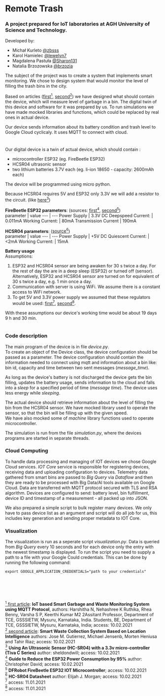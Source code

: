 # Remote Trash

### A project prepared for IoT laboratories at AGH University of Science and Technology.  
  

Developed by:  
 - Michał Kurleto [@zbsss](https://github.com/zbsss)
 - Karol Hamielec [@lewelyn7](https://github.com/lewelyn7)
 - Magdalena Pastuła [@Sharon131](https://github.com/Sharon131)
 - Natalia Brzozowska [@brzozia](https://github.com/brzozia)


The subject of the project was to create a system that implements smart monitoring.
We chose to design system that would monitor the level of filling the trash bins in the city.  

Based on articles ([first<sup>1</sup>](https://www.ijert.org/research/iot-based-smart-garbage-and-waste-monitoring-system-using-mqtt-protocol-IJERTCONV6IS13133.pdf), [second<sup>2</sup>](https://www.researchgate.net/publication/282738798_Smart_Waste_Collection_System_Based_on_Location_Intelligence)) we have designed what should contain the device, which will measure level of garbage in a bin. The digital twin of this device and software for it was prepared by us. 
To run simulations we have made mocked libraries and functions, which could be replaced by real ones in actual device.  

Our device sends information about its battery condition and trash level to Google Cloud cyclicaly. It uses MQTT to connect with cloud.  
   
   #

Our digital device is a twin of actual device, which should contain :  
- microcontroller ESP32 (eg. FireBeetle ESP32)
- HCSR04 ultrasonic sensor
- two lithium batteries 3.7V each (eg. li-ion 18650 - capacity: 2600mAh each)

The device will be programmed using micro python.

Because HCSR04 requires 5V and ESP32 only 3.3V we will add a resistor to the circuit. (like [here<sup>3</sup>](https://sheldondwill.wordpress.com/2014/02/04/using-an-ultrasonic-sensor-hc-sr04-with-a-3-3v-micro-controller-tiva-c-series/))

**FireBeetle ESP32 parameters**: (sources: [first<sup>4</sup>](https://diyi0t.com/reduce-the-esp32-power-consumption/), [second<sup>5</sup>](https://eu.mouser.com/new/dfrobot/dfrobot-firebeetle/))  
parameter | value
--- | ---
Power Supply | 3.3V DC 
Deepspeed Current: | 0.011mA
Working Current: | 80mA
Transmission Current | 190mA
<br>


**HCSR04 parameters**: ([source<sup>6</sup>](https://datasheet4u.com/datasheet-pdf/ETC/HC-SR04/pdf.php?id=1380136))  
parameter | value
--- | ---
Power Supply | +5V DC 
Quiescent Current: | <2mA
Working Current: | 15mA
<br>

**Battery usage**   
Assumptions:
1. ESP32 and HCSR04 sensor are being awaken for 30 s twice a day. For the rest of day the are in a deep sleep (ESP32) or turned off (sensor). Alternatively, ESP32 and HCSR04 sensor are turned on for equivalent of 30 s twice a day, e.g. 1 min once a day.
2. Communication with server is using WiFi. We assume there is a constant access to WiFi network.
3. To get 5V and 3.3V power supply we assumed that these regulators would be used: [first<sup>7</sup>](https://pl.mouser.com/ProductDetail/Microchip-Technology/TC1262-33VDB?qs=Jw2w9zrI6w%252BwE14QJIhJFA%3D%3D&mgh=1&vip=1&gclid=CjwKCAiAi_D_BRApEiwASslbJ7H0cJQEGvKTFvMWM9Xh1R2UAsh5fmZcAWQEGv_KjgUsXIbnqQwQMRoCIS4QAvD_BwE), [second<sup>8</sup>](https://pl.farnell.com/microchip/mcp1703-5002e-db/ic-ldo-reg-250ma-5v-sot223/dp/1627178?gclid=CjwKCAiAxeX_BRASEiwAc1Qdkcw7YHGdpOyY8fNJVOAq-gmqQjOPL75oksJOoKkmFiZcXzzSWzI_ghoCSPIQAvD_BwE&gross_price=true&mckv=sCMYRj03j_dc|pcrid|459816541173|plid||kword||match||slid||product|1627178|pgrid|114468574784|ptaid|pla-303417735835|&CMP=KNC-GPL-SHOPPING-Whoop-HI-31-Aug-20).

With these assumptions our device's working time would be about 19 days 9 h and 30 min.

#  

### Code description

The main program of the device is in file *device.py*.  
To create an object of the Device class, the device configuration should be passed as a parameter. The device configuration should contain the information needed to connect using mqtt and information about a bin like: bin id, capacity and time between two sent messages (*message_time*). 

As long as the device's battery is not discharged the device gets the bin filling, updates the battery usage, sends information to the cloud and falls into a *sleep* for a specified period of time (*message time*). The device uses less energy while *sleeping*.   

The actual device should retrieve information about the level of filling the bin from the HCSR04 sensor. We have mocked library used to operate the sensor, so that the bin will be filling up with the given speed.  
We have also mocked some of *machine* library functions used to operate microcontroller.

The simulation is run from the file *simulation.py*, where the devices programs are started in separate threads.

### Cloud Computing

To handle data processing and managing of IOT devices we chose Google Cloud services. *IOT Core* service is responsible for registering devices, receiving data and uploading configuration to devices. Telemetry data gathered from smart bins are passed to *Big Query* via *Dataflow* and then they are ready to be processed with Big Data/AI tools available on Google Cloud. Data are transferred with MQTT protocol secured with TLS and RSA algorithm. Devices are configured to send: battery level, bin fulfillment, device ID and timestamp of a measurement - all packed up into JSON.

We also prepared a simple script to bulk register many devices. We only have to pass device list as an argument and script will do all job for us, this includes key generation and sending proper metadata to IOT Core.

### Visualization

The visualization is run as a seperate script *visualization.py*. Data is queried from *Big Query* every 10 seconds and for each device only the entry with the newest timestamp is displayed.
To run the script you need to supply a path to a file with your Google Could credentials. This can be done by running the following command:
```
export GOOGLE_APPLICATION_CREDENTIALS="path to your credentials"
```

     
<br>
<br>

#
[<sup>1</sup> first article](https://www.ijert.org/research/iot-based-smart-garbage-and-waste-monitoring-system-using-mqtt-protocol-IJERTCONV6IS13133.pdf): **IoT based Smart Garbage and Waste Monitoring
System using MQTT Protocol**, authors: Harshitha N, Nehashree K Ruthika, Rhea Benny, Varsha S P, Keerthi Kumar M2 2Assitant Professor, Department of TCE, GSSSIETW, Mysuru, Karnataka, India. Students, BE, Department of TCE, GSSSIETW, Mysuru, Karnataka, India; access: 10.02.2021  
[<sup>2</sup> second article](https://www.researchgate.net/publication/282738798_Smart_Waste_Collection_System_Based_on_Location_Intelligence): **Smart Waste Collection System Based on Location Intelligence** authors: Jose M. Gutierrez, Michael Jensenb, Morten Heniusa and Tahir Riaz; access: 10.02.2021  
[<sup>3</sup>](https://sheldondwill.wordpress.com/2014/02/04/using-an-ultrasonic-sensor-hc-sr04-with-a-3-3v-micro-controller-tiva-c-series/) **Using An Ultrasonic Sensor (HC-SR04) with a 3.3v micro-controller (Tiva C Series)** author: sheldondwill; access: 10.02.2021  
[<sup>4</sup>](https://diyi0t.com/reduce-the-esp32-power-consumption/) **Guide to Reduce the ESP32 Power Consumption by 95%** author: Christopher David; access: 10.02.2021  
[<sup>5</sup>](https://eu.mouser.com/new/dfrobot/dfrobot-firebeetle/) **DFRobot FireBeetle ESP32 IOT Microcontroller**; access: 10.02.2021  
[<sup>6</sup>](https://datasheet4u.com/datasheet-pdf/ETC/HC-SR04/pdf.php?id=1380136) **HC-SR04 Datasheet** author: Elijah J. Morgan; access: 10.02.2021  
[<sup>7</sup>](https://pl.mouser.com/ProductDetail/Microchip-Technology/TC1262-33VDB?qs=Jw2w9zrI6w%252BwE14QJIhJFA%3D%3D&mgh=1&vip=1&gclid=CjwKCAiAi_D_BRApEiwASslbJ7H0cJQEGvKTFvMWM9Xh1R2UAsh5fmZcAWQEGv_KjgUsXIbnqQwQMRoCIS4QAvD_BwE) access: 11.01.2021   
[<sup>8</sup>](https://pl.farnell.com/microchip/mcp1703-5002e-db/ic-ldo-reg-250ma-5v-sot223/dp/1627178?gclid=CjwKCAiAxeX_BRASEiwAc1Qdkcw7YHGdpOyY8fNJVOAq-gmqQjOPL75oksJOoKkmFiZcXzzSWzI_ghoCSPIQAvD_BwE&gross_price=true&mckv=sCMYRj03j_dc|pcrid|459816541173|plid||kword||match||slid||product|1627178|pgrid|114468574784|ptaid|pla-303417735835|&CMP=KNC-GPL-SHOPPING-Whoop-HI-31-Aug-20) access: 11.01.2021  
